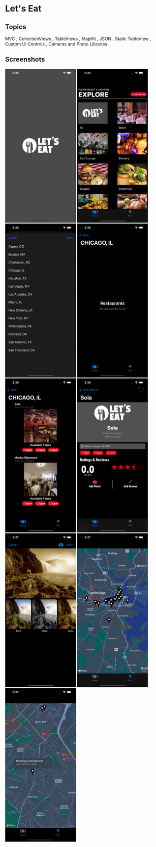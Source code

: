 # Let's Eat

## Topics
MVC , CollectionViews , TableViews , MapKit , JSON , Static TableView , Custom UI Controls , Cameras and Photo Libraries. 

## Screenshots
<img src="images/Launch.png" width="230">
<img src="images/Main.png" width="230">
<img src="images/List.png" width="230">
<img src="images/Norestaurant.png" width="230">
<img src="images/Restaurantlist.png" width="230">
<img src="images/Detail.png" width="230">
<img src="images/Camera.png" width="230">
<img src="images/Map.png" width="230">
<img src="images/Mapdetail.png" width="230">

